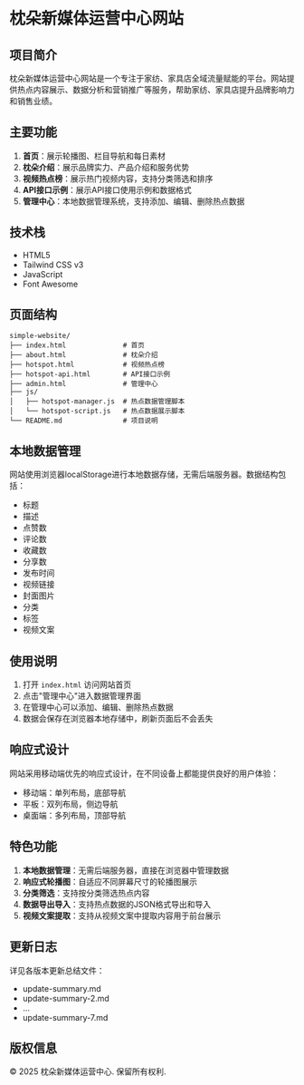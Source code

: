 # 枕朵新媒体运营中心网站

## 项目简介

枕朵新媒体运营中心网站是一个专注于家纺、家具店全域流量赋能的平台。网站提供热点内容展示、数据分析和营销推广等服务，帮助家纺、家具店提升品牌影响力和销售业绩。

## 主要功能

1. **首页**：展示轮播图、栏目导航和每日素材
2. **枕朵介绍**：展示品牌实力、产品介绍和服务优势
3. **视频热点榜**：展示热门视频内容，支持分类筛选和排序
4. **API接口示例**：展示API接口使用示例和数据格式
5. **管理中心**：本地数据管理系统，支持添加、编辑、删除热点数据

## 技术栈

- HTML5
- Tailwind CSS v3
- JavaScript
- Font Awesome

## 页面结构

```
simple-website/
├── index.html              # 首页
├── about.html              # 枕朵介绍
├── hotspot.html            # 视频热点榜
├── hotspot-api.html        # API接口示例
├── admin.html              # 管理中心
├── js/
│   ├── hotspot-manager.js  # 热点数据管理脚本
│   └── hotspot-script.js   # 热点数据展示脚本
└── README.md               # 项目说明
```

## 本地数据管理

网站使用浏览器localStorage进行本地数据存储，无需后端服务器。数据结构包括：

- 标题
- 描述
- 点赞数
- 评论数
- 收藏数
- 分享数
- 发布时间
- 视频链接
- 封面图片
- 分类
- 标签
- 视频文案

## 使用说明

1. 打开 `index.html` 访问网站首页
2. 点击"管理中心"进入数据管理界面
3. 在管理中心可以添加、编辑、删除热点数据
4. 数据会保存在浏览器本地存储中，刷新页面后不会丢失

## 响应式设计

网站采用移动端优先的响应式设计，在不同设备上都能提供良好的用户体验：

- 移动端：单列布局，底部导航
- 平板：双列布局，侧边导航
- 桌面端：多列布局，顶部导航

## 特色功能

1. **本地数据管理**：无需后端服务器，直接在浏览器中管理数据
2. **响应式轮播图**：自适应不同屏幕尺寸的轮播图展示
3. **分类筛选**：支持按分类筛选热点内容
4. **数据导出导入**：支持热点数据的JSON格式导出和导入
5. **视频文案提取**：支持从视频文案中提取内容用于前台展示

## 更新日志

详见各版本更新总结文件：
- update-summary.md
- update-summary-2.md
- ...
- update-summary-7.md

## 版权信息

© 2025 枕朵新媒体运营中心. 保留所有权利.
